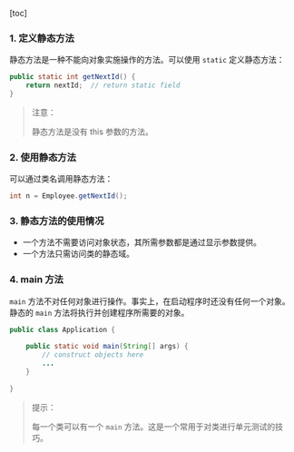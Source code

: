 [toc]

### 1. 定义静态方法

静态方法是一种不能向对象实施操作的方法。可以使用 `static` 定义静态方法：

```java
public static int getNextId() {
    return nextId;	// return static field
}
```

> 注意：
>
> 静态方法是没有 this 参数的方法。

### 2. 使用静态方法

可以通过类名调用静态方法：

```java
int n = Employee.getNextId();
```

### 3. 静态方法的使用情况

+ 一个方法不需要访问对象状态，其所需参数都是通过显示参数提供。
+ 一个方法只需访问类的静态域。

### 4. main 方法

`main` 方法不对任何对象进行操作。事实上，在启动程序时还没有任何一个对象。静态的 `main` 方法将执行并创建程序所需要的对象。

```java
public class Application {
    
    public static void main(String[] args) {
        // construct objects here
        ...
    }
    
}
```

> 提示：
>
> 每一个类可以有一个 `main` 方法。这是一个常用于对类进行单元测试的技巧。

